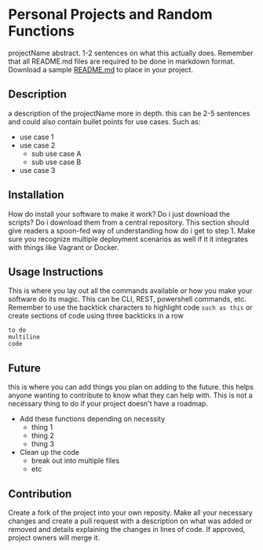 Personal Projects and Random Functions
======================
projectName abstract. 1-2 sentences on what this actually does. Remember that all README.md files are required to be done in markdown format. Download a sample [README.md](http://codedellemc.com/sampledocs/README.md "README.md") to place in your project.

## Description
a description of the projectName more in depth. this can be 2-5 sentences and could also contain bullet points for use cases. Such as:
- use case 1
- use case 2
  - sub use case A
  - sub use case B
- use case 3

## Installation
How do install your software to make it work? Do i just download the scripts? Do i download them from a central repository. This section should give readers a spoon-fed way of understanding how do i get to step 1. Make sure you recognize multiple deployment scenarios as well if it it integrates with things like Vagrant or Docker.

## Usage Instructions
This is where you lay out all the commands available or how you make your software do its magic. This can be CLI, REST, powershell commands, etc. Remember to use the backtick characters to highlight code `such as this` or create sections of code using three backticks in a row
```
to do 
multiline
code
```

## Future
this is where you can add things you plan on adding to the future. this helps anyone wanting to contribute to know what they can help with. This is not a necessary thing to do if your project doesn't have a roadmap.
- Add these functions depending on necessity
  - thing 1
  - thing 2
  - thing 3
- Clean up the code
  - break out into multiple files
  - etc

## Contribution
Create a fork of the project into your own reposity. Make all your necessary changes and create a pull request with a description on what was added or removed and details explaining the changes in lines of code. If approved, project owners will merge it.
